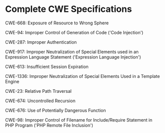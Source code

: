 

# Complete CWE Specifications

CWE-668: Exposure of Resource to Wrong Sphere

CWE-94: Improper Control of Generation of Code ('Code Injection')

CWE-287: Improper Authentication

CWE-917: Improper Neutralization of Special Elements used in an Expression Language Statement ('Expression Language Injection')

CWE-613: Insufficient Session Expiration

CWE-1336: Improper Neutralization of Special Elements Used in a Template Engine

CWE-23: Relative Path Traversal

CWE-674: Uncontrolled Recursion

CWE-676: Use of Potentially Dangerous Function

CWE-98: Improper Control of Filename for Include/Require Statement in PHP Program ('PHP Remote File Inclusion')